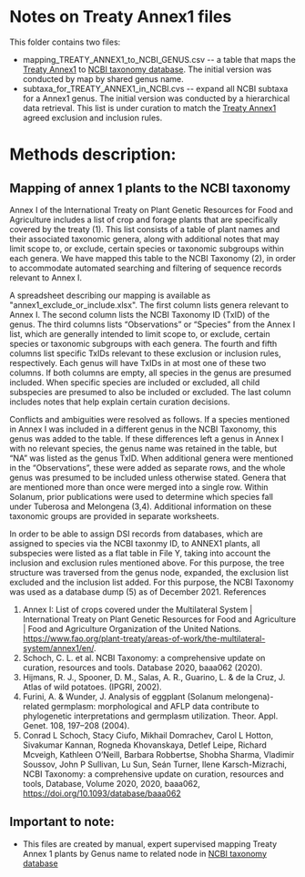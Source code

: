 # Notes on Treaty Annex1 files
This folder contains two files:
* mapping_TREATY_ANNEX1_to_NCBI_GENUS.csv -- a table that maps the [Treaty Annex1](https://www.fao.org/plant-treaty/areas-of-work/the-multilateral-system/annex1/en/) to [NCBI taxonomy database](https://www.ncbi.nlm.nih.gov/Taxonomy/). The initial version was conducted by map by shared genus name.
* subtaxa_for_TREATY_ANNEX1_in_NCBI.cvs -- expand all NCBI subtaxa for a Annex1 genus. The initial version was conducted by a hierarchical data retrieval. This list is under curation to match the [Treaty Annex1](https://www.fao.org/plant-treaty/areas-of-work/the-multilateral-system/annex1/en/) agreed exclusion and inclusion rules.

# Methods description:

## Mapping of annex 1 plants to the NCBI taxonomy

Annex I of the International Treaty on Plant Genetic Resources for Food and Agriculture includes a list of crop and forage plants that are specifically covered by the treaty (1). This list consists of a table of plant names and their associated taxonomic genera, along with additional notes that may limit scope to, or exclude, certain species or taxonomic subgroups within each genera. We have mapped this table to the NCBI Taxonomy (2), in order to accommodate automated searching and filtering of sequence records relevant to Annex I.

A spreadsheet describing our mapping is available as "annex1_exclude_or_include.xlsx". The first column lists genera relevant to Annex I. The second column lists the NCBI Taxonomy ID (TxID) of the genus. The third columns lists “Observations” or “Species” from the Annex I list, which are generally intended to limit scope to, or exclude, certain species or taxonomic subgroups with each genera. The fourth and fifth columns list specific TxIDs relevant to these exclusion or inclusion rules, respectively. Each genus will have TxIDs in at most one of these two columns. If both columns are empty, all species in the genus are presumed included. When specific species are included or excluded, all child subspecies are presumed to also be included or excluded. The last column includes notes that help explain certain curation decisions.

Conflicts and ambiguities were resolved as follows. If a species mentioned in Annex I was included in a different genus in the NCBI Taxonomy, this genus was added to the table. If these differences left a genus in Annex I with no relevant species, the genus name was retained in the table, but “NA” was listed as the genus TxID. When additional genera were mentioned in the “Observations”, these were added as separate rows, and the whole genus was presumed to be included unless otherwise stated. Genera that are mentioned more than once were merged into a single row. Within Solanum, prior publications were used to determine which species fall under Tuberosa and Melongena (3,4). Additional information on these taxonomic groups are provided in separate worksheets.

In order to be able to assign DSI records from databases, which are assigned to species via the NCBI taxonmy ID, to ANNEX1 plants, all subspecies were listed as a flat table in File Y, taking into account the inclusion and exclusion rules mentioned above. For this purpose, the tree structure was traversed from the genus node, expanded, the exclusion list excluded and the inclusion list added. For this purpose, the NCBI Taxonomy was used as a database dump (5) as of December 2021.
References

1. Annex I: List of crops covered under the Multilateral System | International Treaty on Plant Genetic Resources for Food and Agriculture | Food and Agriculture Organization of the United Nations. https://www.fao.org/plant-treaty/areas-of-work/the-multilateral-system/annex1/en/.
2. Schoch, C. L. et al. NCBI Taxonomy: a comprehensive update on curation, resources and tools. Database 2020, baaa062 (2020).
3. Hijmans, R. J., Spooner, D. M., Salas, A. R., Guarino, L. & de la Cruz, J. Atlas of wild potatoes. (IPGRI, 2002).
4. Furini, A. & Wunder, J. Analysis of eggplant (Solanum melongena)-related germplasm: morphological and AFLP data contribute to phylogenetic interpretations and germplasm utilization. Theor. Appl. Genet. 108, 197–208 (2004).
5. Conrad L Schoch, Stacy Ciufo, Mikhail Domrachev, Carol L Hotton, Sivakumar Kannan, Rogneda Khovanskaya, Detlef Leipe, Richard Mcveigh, Kathleen O’Neill, Barbara Robbertse, Shobha Sharma, Vladimir Soussov, John P Sullivan, Lu Sun, Seán Turner, Ilene Karsch-Mizrachi, NCBI Taxonomy: a comprehensive update on curation, resources and tools, Database, Volume 2020, 2020, baaa062, https://doi.org/10.1093/database/baaa062

## Important to note:

* This files are created by manual, expert supervised mapping Treaty Annex 1 plants by Genus name to related node in [NCBI taxonomy database](https://www.ncbi.nlm.nih.gov/Taxonomy/)
